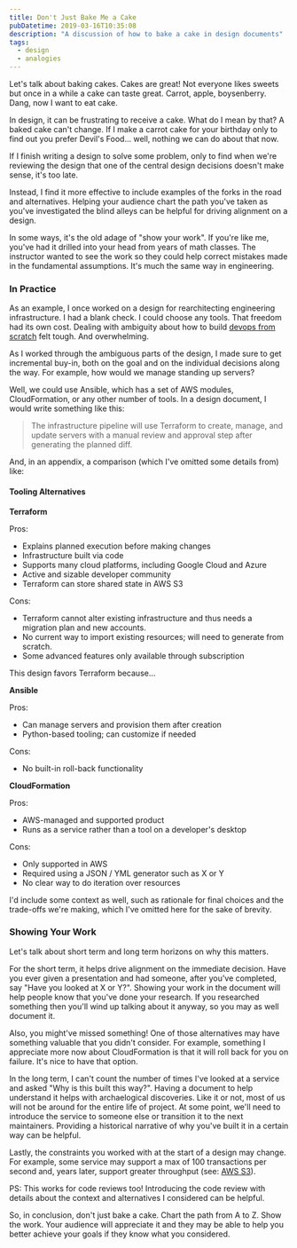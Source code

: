 ```yaml
---
title: Don't Just Bake Me a Cake
pubDatetime: 2019-03-16T10:35:08
description: "A discussion of how to bake a cake in design documents"
tags:
  - design
  - analogies
---
```

Let's talk about baking cakes. Cakes are
great! Not everyone likes sweets but once in a while a cake can taste great.
Carrot, apple, boysenberry. Dang, now I want to eat cake.

In design, it can be frustrating to receive a cake. What do
I mean by that? A baked cake can't change. If I make
a carrot cake for your birthday only to find out you prefer Devil's Food... well,
nothing we can do about that now.

If I finish writing a design to solve some
problem, only to find when we're
reviewing the design that one of the central design decisions doesn't make
sense, it's too late.

Instead, I find it more effective to include examples of the forks in the road
and alternatives. Helping your audience chart the path you've taken as you've
investigated the blind alleys can be
helpful for driving alignment on a design.

In some ways, it's the old adage of "show your work". If you're like me, you've
had it drilled into your head from years of math classes. The instructor wanted
to see the work so they could help correct mistakes made in the
fundamental assumptions. It's much the same way in engineering.

### In Practice

As an example, I once worked on a design for rearchitecting engineering
infrastructure.
I had a blank check. I could choose any tools. That freedom had
its own cost. Dealing with ambiguity about how to build [devops from
scratch](https://www.kevinlondon.com/2016/09/19/devops-from-scratch-pt-1.html)
felt tough. And overwhelming.

As I worked through the ambiguous parts of the design, I made sure to get
incremental buy-in, both on the goal and on the
individual decisions along the way. For example, how would we manage standing up
servers?

Well, we could use Ansible, which has a set of AWS modules, CloudFormation, or
any other number of tools. In a design document, I would write something like this:

> The infrastructure pipeline will use Terraform to create, manage, and update
> servers with a manual review and approval step after generating the planned
> diff.

And, in an appendix, a comparison (which I've omitted some details from) like:

#### Tooling Alternatives

**Terraform**

Pros:
* Explains planned execution before making changes
* Infrastructure built via code
* Supports many cloud platforms, including Google Cloud and Azure
* Active and sizable developer community
* Terraform can store shared state in AWS S3

Cons:
*  Terraform cannot alter existing infrastructure and thus
    needs a migration plan and new accounts.
* No current way to import existing resources; will need to generate from
    scratch.
* Some advanced features only available through subscription

This design favors Terraform because...


**Ansible**

Pros:
* Can manage servers and provision them after creation
* Python-based tooling; can customize if needed

Cons:
* No built-in roll-back functionality

**CloudFormation**

Pros:
* AWS-managed and supported product
* Runs as a service rather than a tool on a developer's desktop

Cons:
* Only supported in AWS
* Required using a JSON / YML generator such as X or Y
* No clear way to do iteration over resources

I'd include some context as well, such as rationale for final choices
and the trade-offs we're making, which I've omitted here for the
sake of brevity.

### Showing Your Work

Let's talk about short term and long term horizons on why this matters.

For the short term, it helps drive alignment on the immediate decision. Have
you ever given a presentation and had someone, after you've
completed, say "Have you looked at X or Y?". Showing your work in the document
will help people know that you've done your research. If
you researched something then you'll wind up talking about it anyway,
so you may as well document it.

Also, you might've
missed something! One of those alternatives may have something valuable
that you didn't consider. For example, something I appreciate more now about
CloudFormation is that it will roll back for you on failure. It's
nice to have that option.

In the long term, I can't count the number of times I've looked at a service and
asked "Why is this built this way?". Having a document to help understand it
helps with archaelogical
discoveries. Like it or not, most of us will not be around
for the entire life of project. At some point, we'll need to introduce the
service to someone else
 or transition it to the next maintainers. Providing
a historical narrative of why you've built it in a certain way can be helpful.

Lastly, the constraints you worked with at the start of a design may change. For
example, some service may support a max of 100 transactions per second and,
years later, support greater throughput (see: [AWS
S3](https://aws.amazon.com/about-aws/whats-new/2018/07/amazon-s3-announces-increased-request-rate-performance/)).

PS: This works for code reviews too!
Introducing the code review with details about the context and alternatives
I considered can be helpful.

So, in conclusion, don't just bake a cake. Chart the path from A to Z. Show the
work. Your audience will appreciate it and they may be able to help you better
achieve your goals if they know what you considered.
